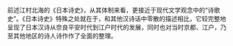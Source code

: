 前述江村北海的《日本诗史》，从其体制来看，更接近于现代文学观念中的“诗歌史”。《日本诗史》特殊之处就在于，和其他汉诗话中零散的描述相比，它较完整地呈现了日本汉诗从奈良平安时代到江户时代的发展，同时也对当时京都、江户，乃至其他地区的诗人诗作作了全面的整理。